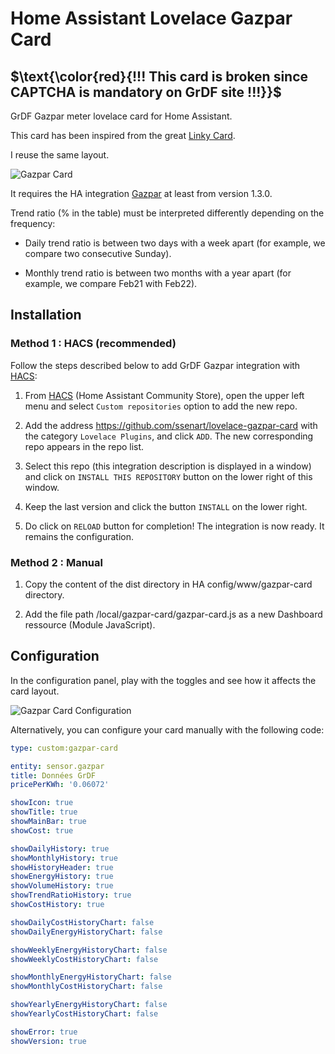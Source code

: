# Home Assistant Lovelace Gazpar Card

## $\text{\color{red}{!!! This card is broken since CAPTCHA is mandatory on GrDF site !!!}}$

GrDF Gazpar meter lovelace card for Home Assistant.

This card has been inspired from the great [Linky Card](https://github.com/saniho/content-card-linky).

I reuse the same layout.

![Gazpar Card](images/gazpar-card.png)

It requires the HA integration [Gazpar](https://github.com/ssenart/home-assistant-gazpar) at least from version 1.3.0.

Trend ratio (% in the table) must be interpreted differently depending on the frequency:

- Daily trend ratio is between two days with a week apart (for example, we compare two consecutive Sunday).

- Monthly trend ratio is between two months with a year apart (for example, we compare Feb21 with Feb22).

## Installation

### Method 1 : HACS (recommended)

Follow the steps described below to add GrDF Gazpar integration with [HACS](https://hacs.xyz/):

1. From [HACS](https://hacs.xyz/) (Home Assistant Community Store), open the upper left menu and select `Custom repositories` option to add the new repo.

2. Add the address <https://github.com/ssenart/lovelace-gazpar-card> with the category `Lovelace Plugins`, and click `ADD`. The new corresponding repo appears in the repo list.

3. Select this repo (this integration description is displayed in a window) and click on `INSTALL THIS REPOSITORY` button on the lower right of this window.

4. Keep the last version and click the button `INSTALL` on the lower right.

5. Do click on `RELOAD` button for completion! The integration is now ready. It remains the configuration.

### Method 2 : Manual

1. Copy the content of the dist directory in HA config/www/gazpar-card directory.

2. Add the file path /local/gazpar-card/gazpar-card.js as a new Dashboard ressource (Module JavaScript).

## Configuration

In the configuration panel, play with the toggles and see how it affects the card layout.

![Gazpar Card Configuration](images/gazpar-card-editor.png)

Alternatively, you can configure your card manually with the following code:

```yaml
type: custom:gazpar-card

entity: sensor.gazpar
title: Données GrDF
pricePerKWh: '0.06072'

showIcon: true
showTitle: true
showMainBar: true
showCost: true

showDailyHistory: true
showMonthlyHistory: true
showHistoryHeader: true
showEnergyHistory: true
showVolumeHistory: true
showTrendRatioHistory: true
showCostHistory: true

showDailyCostHistoryChart: false
showDailyEnergyHistoryChart: false

showWeeklyEnergyHistoryChart: false
showWeeklyCostHistoryChart: false

showMonthlyEnergyHistoryChart: false
showMonthlyCostHistoryChart: false

showYearlyEnergyHistoryChart: false
showYearlyCostHistoryChart: false

showError: true
showVersion: true
``` 


